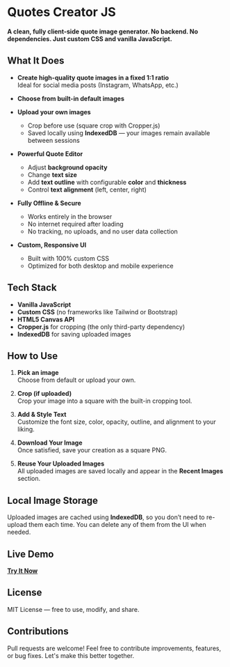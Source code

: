 # Quotes Creator JS

**A clean, fully client-side quote image generator. No backend. No dependencies. Just custom CSS and vanilla JavaScript.**

## What It Does

- **Create high-quality quote images in a fixed 1:1 ratio**  
  Ideal for social media posts (Instagram, WhatsApp, etc.)

- **Choose from built-in default images**

- **Upload your own images**  
  - Crop before use (square crop with Cropper.js)
  - Saved locally using **IndexedDB** — your images remain available between sessions

- **Powerful Quote Editor**  
  - Adjust **background opacity**
  - Change **text size**
  - Add **text outline** with configurable **color** and **thickness**
  - Control **text alignment** (left, center, right)

- **Fully Offline & Secure**  
  - Works entirely in the browser
  - No internet required after loading
  - No tracking, no uploads, and no user data collection

- **Custom, Responsive UI**  
  - Built with 100% custom CSS
  - Optimized for both desktop and mobile experience

## Tech Stack

- **Vanilla JavaScript**
- **Custom CSS** (no frameworks like Tailwind or Bootstrap)
- **HTML5 Canvas API**
- **Cropper.js** for cropping (the only third-party dependency)
- **IndexedDB** for saving uploaded images

## How to Use

1. **Pick an image**  
   Choose from default or upload your own.

2. **Crop (if uploaded)**  
   Crop your image into a square with the built-in cropping tool.

3. **Add & Style Text**  
   Customize the font size, color, opacity, outline, and alignment to your liking.

4. **Download Your Image**  
   Once satisfied, save your creation as a square PNG.

5. **Reuse Your Uploaded Images**  
   All uploaded images are saved locally and appear in the **Recent Images** section.

## Local Image Storage

Uploaded images are cached using **IndexedDB**, so you don’t need to re-upload them each time. You can delete any of them from the UI when needed.

## Live Demo

[**Try It Now**](https://quotecreator.pages.dev)

## License

MIT License — free to use, modify, and share.

## Contributions

Pull requests are welcome! Feel free to contribute improvements, features, or bug fixes. Let's make this better together.
